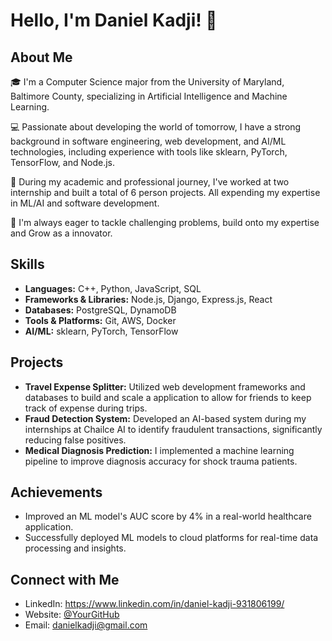 # Hello, I'm Daniel Kadji! 👋

## About Me
🎓 I'm a Computer Science major from the University of Maryland, Baltimore County, specializing in Artificial Intelligence and Machine Learning.

💻 Passionate about developing the world of tomorrow, I have a strong background in software engineering, web development, and AI/ML technologies, including experience with tools like sklearn, PyTorch, TensorFlow, and Node.js.

🌟 During my academic and professional journey, I've worked at two internship and built a total of 6 person projects. All expending my expertise in ML/AI and software development.

🚀 I'm always eager to tackle challenging problems, build onto my expertise and Grow as a innovator. 

## Skills
- **Languages:** C++, Python, JavaScript, SQL
- **Frameworks & Libraries:** Node.js, Django, Express.js, React
- **Databases:** PostgreSQL, DynamoDB
- **Tools & Platforms:** Git, AWS, Docker
- **AI/ML:** sklearn, PyTorch, TensorFlow

## Projects
- **Travel Expense Splitter:** Utilized web development frameworks and databases to build and scale a application to allow for friends to keep track of expense during trips. 
- **Fraud Detection System:**  Developed an AI-based system during my internships at Chailce AI to identify fraudulent transactions, significantly reducing false positives.
- **Medical Diagnosis Prediction:** I implemented a machine learning pipeline to improve diagnosis accuracy for shock trauma patients.

## Achievements
- Improved an ML model's AUC score by 4% in a real-world healthcare application.
- Successfully deployed ML models to cloud platforms for real-time data processing and insights.

## Connect with Me
- LinkedIn: https://www.linkedin.com/in/daniel-kadji-931806199/
- Website: [@YourGitHub](https://github.com/YourGitHub)
- Email: danielkadji@gmail.com


